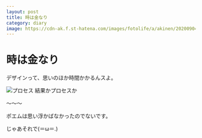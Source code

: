 ```yaml
---
layout: post
title: 時は金なり
category: diary
image: https://cdn-ak.f.st-hatena.com/images/fotolife/a/akinen/20200904/20200904192256.jpg
---
```


# 時は金なり

デザインって、思いのほか時間かかるんスよ。

<img src="https://cdn-ak.f.st-hatena.com/images/fotolife/a/akinen/20200904/20200904192256.jpg" alt="プロセス">
結果かプロセスか

〜〜〜

ポエムは思い浮かばなかったのでないです。

じゃあそれで(＝ω＝.)